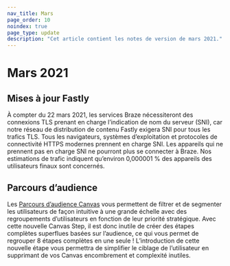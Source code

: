 ```yaml
---
nav_title: Mars
page_order: 10
noindex: true
page_type: update
description: "Cet article contient les notes de version de mars 2021."
---
```

# Mars 2021

## Mises à jour Fastly

À compter du 22 mars 2021, les services Braze nécessiteront des connexions TLS prenant en charge l’indication de nom du serveur (SNI), car notre réseau de distribution de contenu Fastly exigera SNI pour tous les trafics TLS. Tous les navigateurs, systèmes d’exploitation et protocoles de connectivité HTTPS modernes prennent en charge SNI. Les appareils qui ne prennent pas en charge SNI ne pourront plus se connecter à Braze. Nos estimations de trafic indiquent qu’environ 0,000001 % des appareils des utilisateurs finaux sont concernés.

## Parcours d’audience

Les [Parcours d’audience Canvas]({{site.baseurl}}/audience_paths/) vous permettent de filtrer et de segmenter les utilisateurs de façon intuitive à une grande échelle avec des regroupements d’utilisateurs en fonction de leur priorité stratégique. Avec cette nouvelle Canvas Step, il est donc inutile de créer des étapes complètes superflues basées sur l’audience, ce qui vous permet de regrouper 8 étapes complètes en une seule ! L’introduction de cette nouvelle étape vous permettra de simplifier le ciblage de l’utilisateur en supprimant de vos Canvas encombrement et complexité inutiles.

